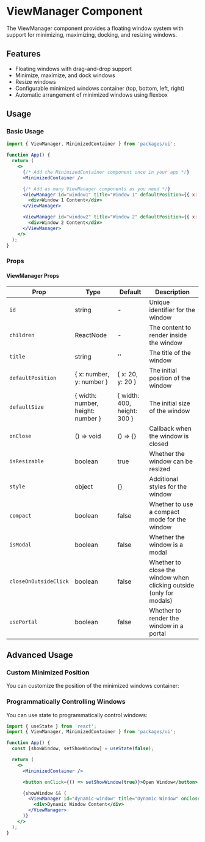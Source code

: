 # ViewManager Component

The ViewManager component provides a floating window system with support for minimizing, maximizing, docking, and resizing windows.

## Features

- Floating windows with drag-and-drop support
- Minimize, maximize, and dock windows
- Resize windows
- Configurable minimized windows container (top, bottom, left, right)
- Automatic arrangement of minimized windows using flexbox

## Usage

### Basic Usage

```jsx
import { ViewManager, MinimizedContainer } from 'packages/ui';

function App() {
  return (
    <>
      {/* Add the MinimizedContainer component once in your app */}
      <MinimizedContainer />

      {/* Add as many ViewManager components as you need */}
      <ViewManager id="window1" title="Window 1" defaultPosition={{ x: 100, y: 100 }} defaultSize={{ width: 400, height: 300 }}>
        <div>Window 1 Content</div>
      </ViewManager>

      <ViewManager id="window2" title="Window 2" defaultPosition={{ x: 200, y: 200 }} defaultSize={{ width: 500, height: 400 }}>
        <div>Window 2 Content</div>
      </ViewManager>
    </>
  );
}
```

### Props

#### ViewManager Props

| Prop                  | Type                              | Default                     | Description                                                         |
| --------------------- | --------------------------------- | --------------------------- | ------------------------------------------------------------------- |
| `id`                  | string                            | -                           | Unique identifier for the window                                    |
| `children`            | ReactNode                         | -                           | The content to render inside the window                             |
| `title`               | string                            | ''                          | The title of the window                                             |
| `defaultPosition`     | { x: number, y: number }          | { x: 20, y: 20 }            | The initial position of the window                                  |
| `defaultSize`         | { width: number, height: number } | { width: 400, height: 300 } | The initial size of the window                                      |
| `onClose`             | () => void                        | () => {}                    | Callback when the window is closed                                  |
| `isResizable`         | boolean                           | true                        | Whether the window can be resized                                   |
| `style`               | object                            | {}                          | Additional styles for the window                                    |
| `compact`             | boolean                           | false                       | Whether to use a compact mode for the window                        |
| `isModal`             | boolean                           | false                       | Whether the window is a modal                                       |
| `closeOnOutsideClick` | boolean                           | false                       | Whether to close the window when clicking outside (only for modals) |
| `usePortal`           | boolean                           | false                       | Whether to render the window in a portal                            |

## Advanced Usage

### Custom Minimized Position

You can customize the position of the minimized windows container:

### Programmatically Controlling Windows

You can use state to programmatically control windows:

```jsx
import { useState } from 'react';
import { ViewManager, MinimizedContainer } from 'packages/ui';

function App() {
  const [showWindow, setShowWindow] = useState(false);

  return (
    <>
      <MinimizedContainer />

      <button onClick={() => setShowWindow(true)}>Open Window</button>

      {showWindow && (
        <ViewManager id="dynamic-window" title="Dynamic Window" onClose={() => setShowWindow(false)}>
          <div>Dynamic Window Content</div>
        </ViewManager>
      )}
    </>
  );
}
```
